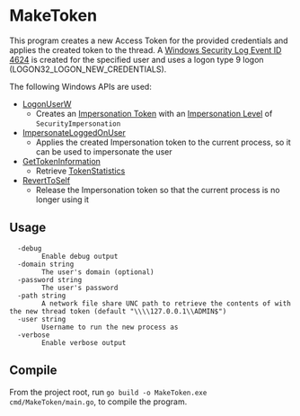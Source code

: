 # MakeToken

This program creates a new Access Token for the provided credentials and applies the created token to the thread. 
A [Windows Security Log Event ID 4624](https://www.ultimatewindowssecurity.com/securitylog/encyclopedia/event.aspx?eventID=4624) 
is created for the specified user and uses a logon type 9 logon (LOGON32_LOGON_NEW_CREDENTIALS).

The following Windows APIs are used:

* [LogonUserW](https://docs.microsoft.com/en-us/windows/win32/api/winbase/nf-winbase-logonuserw)
  * Creates an [Impersonation Token](https://docs.microsoft.com/en-us/windows/win32/secauthz/impersonation-tokens) with an [Impersonation Level](https://docs.microsoft.com/en-us/windows/win32/secauthz/impersonation-levels) of `SecurityImpersonation`
* [ImpersonateLoggedOnUser](https://docs.microsoft.com/en-us/windows/win32/api/securitybaseapi/nf-securitybaseapi-impersonateloggedonuser)
  * Applies the created Impersonation token to the current process, so it can be used to impersonate the user
* [GetTokenInformation](https://docs.microsoft.com/en-us/windows/win32/api/securitybaseapi/nf-securitybaseapi-gettokeninformation)
  * Retrieve [TokenStatistics](https://docs.microsoft.com/en-us/windows/win32/api/winnt/ns-winnt-token_statistics)
* [RevertToSelf](https://docs.microsoft.com/en-us/windows/win32/api/securitybaseapi/nf-securitybaseapi-reverttoself)
  * Release the Impersonation token so that the current process is no longer using it


## Usage

```text
  -debug
        Enable debug output
  -domain string
        The user's domain (optional)
  -password string
        The user's password
  -path string
        A network file share UNC path to retrieve the contents of with the new thread token (default "\\\\127.0.0.1\\ADMIN$")
  -user string
        Username to run the new process as
  -verbose
        Enable verbose output
```

## Compile

From the project root, run `go build -o MakeToken.exe cmd/MakeToken/main.go`, to compile the program.
